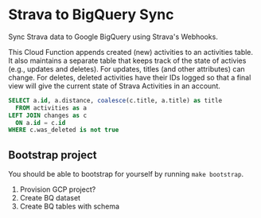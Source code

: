 # Strava to BigQuery Sync

Sync Strava data to Google BigQuery using Strava's Webhooks.

This Cloud Function appends created (new) activities to an activities table. It also
maintains a separate table that keeps track of the state of activies (e.g., updates
and deletes). For updates, titles (and other attributes) can change. For deletes,
deleted activities have their IDs logged so that a final view will give the current
state of Strava Activities in an account.


```sql
SELECT a.id, a.distance, coalesce(c.title, a.title) as title
  FROM activities as a
LEFT JOIN changes as c
  ON a.id = c.id
WHERE c.was_deleted is not true
```


## Bootstrap project

You should be able to bootstrap for yourself by running `make bootstrap`.


1. Provision GCP project?
2. Create BQ dataset
3. Create BQ tables with schema
